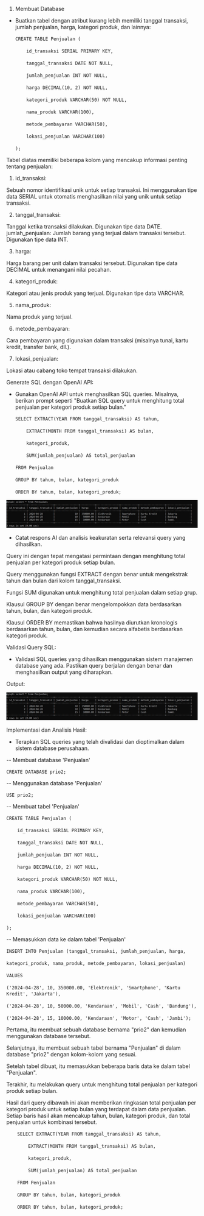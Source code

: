1. Membuat Database
    
-   Buatkan tabel dengan atribut kurang lebih memiliki tanggal transaksi, jumlah penjualan, harga, kategori produk, dan lainnya:


        CREATE TABLE Penjualan (

            id_transaksi SERIAL PRIMARY KEY,

            tanggal_transaksi DATE NOT NULL,

            jumlah_penjualan INT NOT NULL,

            harga DECIMAL(10, 2) NOT NULL,

            kategori_produk VARCHAR(50) NOT NULL,

            nama_produk VARCHAR(100),

            metode_pembayaran VARCHAR(50),

            lokasi_penjualan VARCHAR(100)

        );


Tabel diatas memiliki beberapa kolom yang mencakup informasi penting tentang penjualan:

1. id_transaksi: 

Sebuah nomor identifikasi unik untuk setiap transaksi. Ini menggunakan tipe data SERIAL untuk otomatis menghasilkan nilai yang unik untuk setiap transaksi.

2. tanggal_transaksi:

Tanggal ketika transaksi dilakukan. Digunakan tipe data DATE.
jumlah_penjualan: Jumlah barang yang terjual dalam transaksi tersebut. Digunakan tipe data INT.

3. harga: 

Harga barang per unit dalam transaksi tersebut. Digunakan tipe data DECIMAL untuk menangani nilai pecahan.

4. kategori_produk: 

Kategori atau jenis produk yang terjual. Digunakan tipe data VARCHAR.

5. nama_produk: 

Nama produk yang terjual.

6. metode_pembayaran: 

Cara pembayaran yang digunakan dalam transaksi (misalnya tunai, kartu kredit, transfer bank, dll.).

7. lokasi_penjualan: 

Lokasi atau cabang toko tempat transaksi dilakukan.


Generate SQL dengan OpenAI API:

-   Gunakan OpenAI API untuk menghasilkan SQL queries. Misalnya, berikan prompt seperti
"Buatkan SQL query untuk menghitung total penjualan per kategori produk setiap bulan."


        SELECT EXTRACT(YEAR FROM tanggal_transaksi) AS tahun,

            EXTRACT(MONTH FROM tanggal_transaksi) AS bulan,

            kategori_produk,

            SUM(jumlah_penjualan) AS total_penjualan

        FROM Penjualan

        GROUP BY tahun, bulan, kategori_produk

        ORDER BY tahun, bulan, kategori_produk;


 ![alt text](https://github.com/abdannsykr/DE_Abdan-Syakur/blob/main/24.Implementasi%20AI%20on%20Data%20Engineer/screenshot/prio2_ValidasiQuery.jpg)


-   Catat respons AI dan analisis keakuratan serta relevansi query yang dihasilkan.

Query ini dengan tepat mengatasi permintaan dengan menghitung total penjualan per kategori produk setiap bulan.

Query menggunakan fungsi EXTRACT dengan benar untuk mengekstrak tahun dan bulan dari kolom tanggal_transaksi.

Fungsi SUM digunakan untuk menghitung total penjualan dalam setiap grup.

Klausul GROUP BY dengan benar mengelompokkan data berdasarkan tahun, bulan, dan kategori produk.

Klausul ORDER BY memastikan bahwa hasilnya diurutkan kronologis berdasarkan tahun, bulan, dan kemudian secara alfabetis berdasarkan kategori produk.

Validasi Query SQL:

-   Validasi SQL queries yang dihasilkan menggunakan sistem manajemen database yang ada. Pastikan query berjalan dengan benar dan menghasilkan output yang diharapkan.

Output:

![alt text](https://github.com/abdannsykr/DE_Abdan-Syakur/blob/main/24.Implementasi%20AI%20on%20Data%20Engineer/screenshot/prio2_ValidasiQuery.jpg)


Implementasi dan Analisis Hasil:

-   Terapkan SQL queries yang telah divalidasi dan dioptimalkan dalam sistem database perusahaan.


--  Membuat database 'Penjualan'

    CREATE DATABASE prio2;

--  Menggunakan database 'Penjualan'

    USE prio2;

--  Membuat tabel 'Penjualan'

    CREATE TABLE Penjualan (
      
        id_transaksi SERIAL PRIMARY KEY,
      
        tanggal_transaksi DATE NOT NULL,
      
        jumlah_penjualan INT NOT NULL,
      
        harga DECIMAL(10, 2) NOT NULL,
      
        kategori_produk VARCHAR(50) NOT NULL,
      
        nama_produk VARCHAR(100),
      
        metode_pembayaran VARCHAR(50),
      
        lokasi_penjualan VARCHAR(100)
    
    );


--  Memasukkan data ke dalam tabel 'Penjualan'

    INSERT INTO Penjualan (tanggal_transaksi, jumlah_penjualan, harga, 
    
    kategori_produk, nama_produk, metode_pembayaran, lokasi_penjualan)
    
    VALUES 
    
    ('2024-04-28', 10, 350000.00, 'Elektronik', 'Smartphone', 'Kartu Kredit', 'Jakarta'),
    
    ('2024-04-28', 10, 50000.00, 'Kendaraan', 'Mobil', 'Cash', 'Bandung'),
    
    ('2024-04-28', 15, 10000.00, 'Kendaraan', 'Motor', 'Cash', 'Jambi');


Pertama, itu membuat sebuah database bernama "prio2" dan kemudian menggunakan database tersebut.

Selanjutnya, itu membuat sebuah tabel bernama "Penjualan" di dalam database "prio2" dengan kolom-kolom yang sesuai.

Setelah tabel dibuat, itu memasukkan beberapa baris data ke dalam tabel "Penjualan".

Terakhir, itu melakukan query untuk menghitung total penjualan per kategori produk setiap bulan.


Hasil dari query dibawah ini akan memberikan ringkasan total penjualan per kategori produk untuk setiap bulan yang terdapat dalam data penjualan. Setiap baris hasil akan mencakup tahun, bulan, kategori produk, dan total penjualan untuk kombinasi tersebut.

        SELECT EXTRACT(YEAR FROM tanggal_transaksi) AS tahun,

            EXTRACT(MONTH FROM tanggal_transaksi) AS bulan,

            kategori_produk,

            SUM(jumlah_penjualan) AS total_penjualan

        FROM Penjualan

        GROUP BY tahun, bulan, kategori_produk

        ORDER BY tahun, bulan, kategori_produk;

